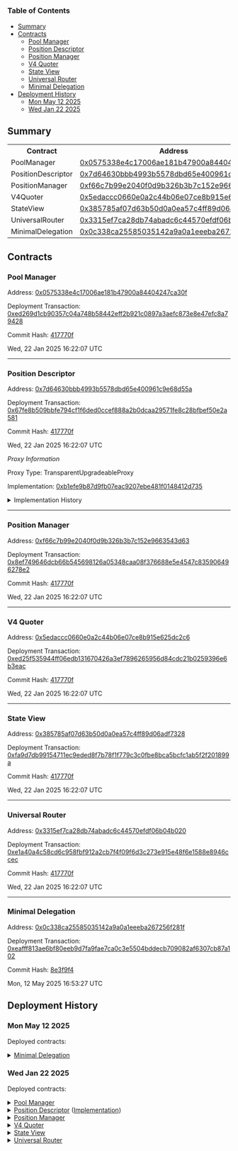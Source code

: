 # 


### Table of Contents
- [Summary](#summary)
- [Contracts](#contracts)
	- [Pool Manager](#pool-manager)
	- [Position Descriptor](#position-descriptor)
	- [Position Manager](#position-manager)
	- [V4 Quoter](#v4-quoter)
	- [State View](#state-view)
	- [Universal Router](#universal-router)
	- [Minimal Delegation](#minimal-delegation)
- [Deployment History](#deployment-history)
	- [Mon May 12 2025](#mon-may-12-2025)
	- [Wed Jan 22 2025](#wed-jan-22-2025)

## Summary
<table>
<tr>
    <th>Contract</th>
    <th>Address</th>
    <th>Version</th>
</tr><tr>
    <td>PoolManager</td>
    <td><a href="https://explorer.zora.energy/address/0x0575338e4c17006ae181b47900a84404247ca30f" target="_blank">0x0575338e4c17006ae181b47900a84404247ca30f</a></td>
    <td>N/A</td>
    </tr>
<tr>
    <td>PositionDescriptor</td>
    <td><a href="https://explorer.zora.energy/address/0x7d64630bbb4993b5578dbd65e400961c9e68d55a" target="_blank">0x7d64630bbb4993b5578dbd65e400961c9e68d55a</a></td>
    <td>N/A</td>
    </tr>
<tr>
    <td>PositionManager</td>
    <td><a href="https://explorer.zora.energy/address/0xf66c7b99e2040f0d9b326b3b7c152e9663543d63" target="_blank">0xf66c7b99e2040f0d9b326b3b7c152e9663543d63</a></td>
    <td>N/A</td>
    </tr>
<tr>
    <td>V4Quoter</td>
    <td><a href="https://explorer.zora.energy/address/0x5edaccc0660e0a2c44b06e07ce8b915e625dc2c6" target="_blank">0x5edaccc0660e0a2c44b06e07ce8b915e625dc2c6</a></td>
    <td>N/A</td>
    </tr>
<tr>
    <td>StateView</td>
    <td><a href="https://explorer.zora.energy/address/0x385785af07d63b50d0a0ea57c4ff89d06adf7328" target="_blank">0x385785af07d63b50d0a0ea57c4ff89d06adf7328</a></td>
    <td>N/A</td>
    </tr>
<tr>
    <td>UniversalRouter</td>
    <td><a href="https://explorer.zora.energy/address/0x3315ef7ca28db74abadc6c44570efdf06b04b020" target="_blank">0x3315ef7ca28db74abadc6c44570efdf06b04b020</a></td>
    <td>N/A</td>
    </tr>
<tr>
    <td>MinimalDelegation</td>
    <td><a href="https://explorer.zora.energy/address/0x0c338ca25585035142a9a0a1eeeba267256f281f" target="_blank">0x0c338ca25585035142a9a0a1eeeba267256f281f</a></td>
    <td>N/A</td>
    </tr></table>

## Contracts

### Pool Manager

Address: [0x0575338e4c17006ae181b47900a84404247ca30f](https://explorer.zora.energy/address/0x0575338e4c17006ae181b47900a84404247ca30f)

Deployment Transaction: [0xed269d1cb90357c04a748b58442eff2b921c0897a3aefc873e8e47efc8a79428](https://explorer.zora.energy/tx/0xed269d1cb90357c04a748b58442eff2b921c0897a3aefc873e8e47efc8a79428)



Commit Hash: [417770f](git@github.com:Uniswap/contracts/commit/417770f)

Wed, 22 Jan 2025 16:22:07 UTC



---

### Position Descriptor

Address: [0x7d64630bbb4993b5578dbd65e400961c9e68d55a](https://explorer.zora.energy/address/0x7d64630bbb4993b5578dbd65e400961c9e68d55a)

Deployment Transaction: [0x67fe8b509bbfe794cf1f6ded0ccef888a2b0dcaa29571fe8c28bfbef50e2a581](https://explorer.zora.energy/tx/0x67fe8b509bbfe794cf1f6ded0ccef888a2b0dcaa29571fe8c28bfbef50e2a581)



Commit Hash: [417770f](git@github.com:Uniswap/contracts/commit/417770f)

Wed, 22 Jan 2025 16:22:07 UTC



_Proxy Information_



Proxy Type: TransparentUpgradeableProxy



Implementation: [0xb1efe9b87d9fb07eac9207ebe481f0148412d735](https://explorer.zora.energy/address/0xb1efe9b87d9fb07eac9207ebe481f0148412d735)



  <details>
  <summary>Implementation History</summary>
  <table>
      <tr>
          <th>Version</th>
          <th>Address</th>
          <th>Commit Hash</th>
      </tr>
      <tr>
          <td>N/A</td>
          <td><a href="https://explorer.zora.energy/address/0xb1efe9b87d9fb07eac9207ebe481f0148412d735" target="_blank">0xb1efe9b87d9fb07eac9207ebe481f0148412d735</a></td>
          <td><a href="git@github.com:Uniswap/contracts/commit/417770f" target="_blank">417770f</a></td>
      </tr>
  </table>
  </details>
    

---

### Position Manager

Address: [0xf66c7b99e2040f0d9b326b3b7c152e9663543d63](https://explorer.zora.energy/address/0xf66c7b99e2040f0d9b326b3b7c152e9663543d63)

Deployment Transaction: [0x8ef749646dcb66b545698126a05348caa08f376688e5e4547c835906496278e2](https://explorer.zora.energy/tx/0x8ef749646dcb66b545698126a05348caa08f376688e5e4547c835906496278e2)



Commit Hash: [417770f](git@github.com:Uniswap/contracts/commit/417770f)

Wed, 22 Jan 2025 16:22:07 UTC



---

### V4 Quoter

Address: [0x5edaccc0660e0a2c44b06e07ce8b915e625dc2c6](https://explorer.zora.energy/address/0x5edaccc0660e0a2c44b06e07ce8b915e625dc2c6)

Deployment Transaction: [0xed25f535944ff06edb131670426a3ef7896265956d84cdc21b0259396e6b3eac](https://explorer.zora.energy/tx/0xed25f535944ff06edb131670426a3ef7896265956d84cdc21b0259396e6b3eac)



Commit Hash: [417770f](git@github.com:Uniswap/contracts/commit/417770f)

Wed, 22 Jan 2025 16:22:07 UTC



---

### State View

Address: [0x385785af07d63b50d0a0ea57c4ff89d06adf7328](https://explorer.zora.energy/address/0x385785af07d63b50d0a0ea57c4ff89d06adf7328)

Deployment Transaction: [0xfa9d7db99154711ec9eded8f7b78f1f779c3c0fbe8bca5bcfc1ab5f2f201899a](https://explorer.zora.energy/tx/0xfa9d7db99154711ec9eded8f7b78f1f779c3c0fbe8bca5bcfc1ab5f2f201899a)



Commit Hash: [417770f](git@github.com:Uniswap/contracts/commit/417770f)

Wed, 22 Jan 2025 16:22:07 UTC



---

### Universal Router

Address: [0x3315ef7ca28db74abadc6c44570efdf06b04b020](https://explorer.zora.energy/address/0x3315ef7ca28db74abadc6c44570efdf06b04b020)

Deployment Transaction: [0xe1a40a4c58cd6c958fbf912a2cb7f4f09f6d3c273e915e48f6e1588e8946ccec](https://explorer.zora.energy/tx/0xe1a40a4c58cd6c958fbf912a2cb7f4f09f6d3c273e915e48f6e1588e8946ccec)



Commit Hash: [417770f](git@github.com:Uniswap/contracts/commit/417770f)

Wed, 22 Jan 2025 16:22:07 UTC



---

### Minimal Delegation

Address: [0x0c338ca25585035142a9a0a1eeeba267256f281f](https://explorer.zora.energy/address/0x0c338ca25585035142a9a0a1eeeba267256f281f)

Deployment Transaction: [0xeafff813ae6bf80eeb9d7fa9fae7ca0c3e5504bddecb709082af6307cb87a102](https://explorer.zora.energy/tx/0xeafff813ae6bf80eeb9d7fa9fae7ca0c3e5504bddecb709082af6307cb87a102)



Commit Hash: [8e3f9f4](git@github.com:Uniswap/contracts/commit/8e3f9f4)

Mon, 12 May 2025 16:53:27 UTC



## Deployment History


### Mon May 12 2025

  

Deployed contracts:

<details>
  <summary>
    <a href="https://explorer.zora.energy/address/0x0c338ca25585035142a9a0a1eeeba267256f281f">Minimal Delegation</a>
  </summary>
  <table>
    <tr>
      <td>Commit hash: <a href="git@github.com:Uniswap/contracts/commit/8e3f9f4" target="_blank">8e3f9f4</a></td>
    </tr>
  </table>
</details>
  


### Wed Jan 22 2025

  

Deployed contracts:

<details>
  <summary>
    <a href="https://explorer.zora.energy/address/0x0575338e4c17006ae181b47900a84404247ca30f">Pool Manager</a>
  </summary>
  <table>
    <tr>
      <td>Commit hash: <a href="git@github.com:Uniswap/contracts/commit/417770f" target="_blank">417770f</a></td>
    </tr>
<tr>
      <th>Parameter</th>
      <th>Value</th>
    </tr>
    <tr>
      <td>initialOwner</td>
      <td><a href="https://explorer.zora.energy/address/0x36eEC182D0B24Df3DC23115D64DB521A93D5154f" target="_blank">0x36eEC182D0B24Df3DC23115D64DB521A93D5154f</a></td>
    </tr>
  </table>
</details>
<details>
  <summary>
    <a href="https://explorer.zora.energy/address/0x7d64630bbb4993b5578dbd65e400961c9e68d55a">Position Descriptor</a> (<a href="https://explorer.zora.energy/address/0xb1efe9b87d9fb07eac9207ebe481f0148412d735">Implementation</a>)
  </summary>
  <table>
    <tr>
      <td>Commit hash: <a href="git@github.com:Uniswap/contracts/commit/417770f" target="_blank">417770f</a></td>
    </tr>
<tr>
      <th>Parameter</th>
      <th>Value</th>
    </tr>
    <tr>
      <td>_poolManager</td>
      <td><a href="https://explorer.zora.energy/address/0x0575338e4C17006aE181B47900A84404247CA30f" target="_blank">0x0575338e4C17006aE181B47900A84404247CA30f</a></td>
    </tr>
    <tr>
      <td>_wrappedNative</td>
      <td><a href="https://explorer.zora.energy/address/0x4200000000000000000000000000000000000006" target="_blank">0x4200000000000000000000000000000000000006</a></td>
    </tr>
    <tr>
      <td>_nativeCurrencyLabelBytes</td>
      <td><a href="https://explorer.zora.energy/tx/0x4554480000000000000000000000000000000000000000000000000000000000" target="_blank">0x4554480000000000000000000000000000000000000000000000000000000000</a></td>
    </tr>
  </table>
</details>
<details>
  <summary>
    <a href="https://explorer.zora.energy/address/0xf66c7b99e2040f0d9b326b3b7c152e9663543d63">Position Manager</a>
  </summary>
  <table>
    <tr>
      <td>Commit hash: <a href="git@github.com:Uniswap/contracts/commit/417770f" target="_blank">417770f</a></td>
    </tr>
<tr>
      <th>Parameter</th>
      <th>Value</th>
    </tr>
    <tr>
      <td>_poolManager</td>
      <td><a href="https://explorer.zora.energy/address/0x0575338e4C17006aE181B47900A84404247CA30f" target="_blank">0x0575338e4C17006aE181B47900A84404247CA30f</a></td>
    </tr>
    <tr>
      <td>_permit2</td>
      <td><a href="https://explorer.zora.energy/address/0x000000000022D473030F116dDEE9F6B43aC78BA3" target="_blank">0x000000000022D473030F116dDEE9F6B43aC78BA3</a></td>
    </tr>
    <tr>
      <td>_unsubscribeGasLimit</td>
      <td>300000</td>
    </tr>
    <tr>
      <td>_tokenDescriptor</td>
      <td><a href="https://explorer.zora.energy/address/0x7d64630BBb4993b5578dbd65E400961C9E68D55a" target="_blank">0x7d64630BBb4993b5578dbd65E400961C9E68D55a</a></td>
    </tr>
    <tr>
      <td>_weth9</td>
      <td><a href="https://explorer.zora.energy/address/0x4200000000000000000000000000000000000006" target="_blank">0x4200000000000000000000000000000000000006</a></td>
    </tr>
  </table>
</details>
<details>
  <summary>
    <a href="https://explorer.zora.energy/address/0x5edaccc0660e0a2c44b06e07ce8b915e625dc2c6">V4 Quoter</a>
  </summary>
  <table>
    <tr>
      <td>Commit hash: <a href="git@github.com:Uniswap/contracts/commit/417770f" target="_blank">417770f</a></td>
    </tr>
<tr>
      <th>Parameter</th>
      <th>Value</th>
    </tr>
    <tr>
      <td>_poolManager</td>
      <td><a href="https://explorer.zora.energy/address/0x0575338e4C17006aE181B47900A84404247CA30f" target="_blank">0x0575338e4C17006aE181B47900A84404247CA30f</a></td>
    </tr>
  </table>
</details>
<details>
  <summary>
    <a href="https://explorer.zora.energy/address/0x385785af07d63b50d0a0ea57c4ff89d06adf7328">State View</a>
  </summary>
  <table>
    <tr>
      <td>Commit hash: <a href="git@github.com:Uniswap/contracts/commit/417770f" target="_blank">417770f</a></td>
    </tr>
<tr>
      <th>Parameter</th>
      <th>Value</th>
    </tr>
    <tr>
      <td>_poolManager</td>
      <td><a href="https://explorer.zora.energy/address/0x0575338e4C17006aE181B47900A84404247CA30f" target="_blank">0x0575338e4C17006aE181B47900A84404247CA30f</a></td>
    </tr>
  </table>
</details>
<details>
  <summary>
    <a href="https://explorer.zora.energy/address/0x3315ef7ca28db74abadc6c44570efdf06b04b020">Universal Router</a>
  </summary>
  <table>
    <tr>
      <td>Commit hash: <a href="git@github.com:Uniswap/contracts/commit/417770f" target="_blank">417770f</a></td>
    </tr>
<tr>
      <th>Parameter</th>
      <th>Value</th>
    </tr>
    <tr>
      <td>params</td>
      <td>{"permit2":"0x000000000022D473030F116dDEE9F6B43aC78BA3","weth9":"0x4200000000000000000000000000000000000006","v2Factory":"0x0F797dC7efaEA995bB916f268D919d0a1950eE3C","v3Factory":"0x7145F8aeef1f6510E92164038E1B6F8cB2c42Cbb","pairInitCodeHash":"0x96e8ac4277198ff8b6f785478aa9a39f403cb768dd02cbee326c3e7da348845f","poolInitCodeHash":"0xe34f199b19b2b4f47f68442619d555527d244f78a3297ea89325f843f87b8b54","v4PoolManager":"0x0575338e4C17006aE181B47900A84404247CA30f","v3NFTPositionManager":"0xbC91e8DfA3fF18De43853372A3d7dfe585137D78","v4PositionManager":"0xf66C7b99e2040f0D9b326B3b7c152E9663543D6"}</td>
    </tr>
  </table>
</details>
  